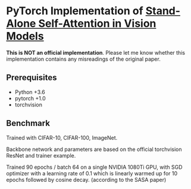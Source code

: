# PyTorch Implementation of [Stand-Alone Self-Attention in Vision Models](https://arxiv.org/pdf/1906.05909.pdf)

**This is NOT an official implementation**. Please let me know whether this implementation contains any misreadings of the original paper.

## Prerequisites
 * Python +3.6
 * pytorch +1.0
 * torchvision

## Benchmark

Trained with CIFAR-10, CIFAR-100, ImageNet.

Backbone network and parameters are based on the official torchvision ResNet and trainer example.

Trained 90 epochs / batch 64 on a single NVIDIA 1080Ti GPU, with SGD optimizer with a learning rate of 0.1 which is linearly warmed up for 10 epochs followed by cosine decay. (according to the SASA paper)

